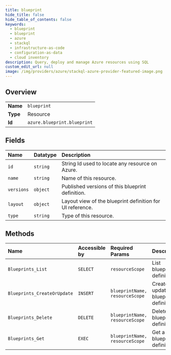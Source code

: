 ```yaml
---
title: blueprint
hide_title: false
hide_table_of_contents: false
keywords:
  - blueprint
  - blueprint
  - azure    
  - stackql
  - infrastructure-as-code
  - configuration-as-data
  - cloud inventory
description: Query, deploy and manage Azure resources using SQL
custom_edit_url: null
image: /img/providers/azure/stackql-azure-provider-featured-image.png
---
```

  
    

## Overview
<table><tbody>
<tr><td><b>Name</b></td><td><code>blueprint</code></td></tr>
<tr><td><b>Type</b></td><td>Resource</td></tr>
<tr><td><b>Id</b></td><td><code>azure.blueprint.blueprint</code></td></tr>
</tbody></table>

## Fields
| Name | Datatype | Description |
|:-----|:---------|:------------|
| `id` | `string` | String Id used to locate any resource on Azure. |
| `name` | `string` | Name of this resource. |
| `versions` | `object` | Published versions of this blueprint definition. |
| `layout` | `object` | Layout view of the blueprint definition for UI reference. |
| `type` | `string` | Type of this resource. |
## Methods
| Name | Accessible by | Required Params | Description |
|:-----|:--------------|:----------------|:------------|
| `Blueprints_List` | `SELECT` | `resourceScope` | List blueprint definitions. |
| `Blueprints_CreateOrUpdate` | `INSERT` | `blueprintName, resourceScope` | Create or update a blueprint definition. |
| `Blueprints_Delete` | `DELETE` | `blueprintName, resourceScope` | Delete a blueprint definition. |
| `Blueprints_Get` | `EXEC` | `blueprintName, resourceScope` | Get a blueprint definition. |
